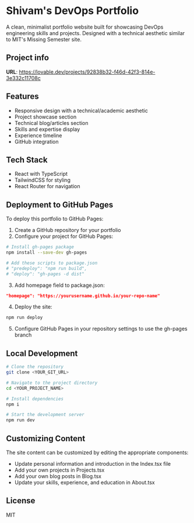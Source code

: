 
# Shivam's DevOps Portfolio

A clean, minimalist portfolio website built for showcasing DevOps engineering skills and projects. Designed with a technical aesthetic similar to MIT's Missing Semester site.

## Project info

**URL**: https://lovable.dev/projects/92838b32-f46d-42f3-814e-3e332c11708c

## Features
- Responsive design with a technical/academic aesthetic
- Project showcase section
- Technical blog/articles section
- Skills and expertise display
- Experience timeline
- GitHub integration

## Tech Stack
- React with TypeScript
- TailwindCSS for styling
- React Router for navigation

## Deployment to GitHub Pages

To deploy this portfolio to GitHub Pages:

1. Create a GitHub repository for your portfolio
2. Configure your project for GitHub Pages:

```sh
# Install gh-pages package
npm install --save-dev gh-pages

# Add these scripts to package.json
# "predeploy": "npm run build",
# "deploy": "gh-pages -d dist"
```

3. Add homepage field to package.json:
```json
"homepage": "https://yourusername.github.io/your-repo-name"
```

4. Deploy the site:
```sh
npm run deploy
```

5. Configure GitHub Pages in your repository settings to use the gh-pages branch

## Local Development

```sh
# Clone the repository
git clone <YOUR_GIT_URL>

# Navigate to the project directory
cd <YOUR_PROJECT_NAME>

# Install dependencies
npm i

# Start the development server
npm run dev
```

## Customizing Content

The site content can be customized by editing the appropriate components:
- Update personal information and introduction in the Index.tsx file
- Add your own projects in Projects.tsx
- Add your own blog posts in Blog.tsx
- Update your skills, experience, and education in About.tsx

## License
MIT

